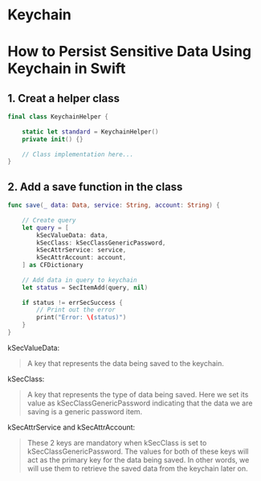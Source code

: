 # Keychain

# How to Persist Sensitive Data Using Keychain in Swift
## 1. Creat a helper class 

```swift
final class KeychainHelper {
    
    static let standard = KeychainHelper()
    private init() {}
    
    // Class implementation here...
}
```

## 2. Add a save function in the class

```swift
func save(_ data: Data, service: String, account: String) {
    
    // Create query
    let query = [
        kSecValueData: data,
        kSecClass: kSecClassGenericPassword,
        kSecAttrService: service,
        kSecAttrAccount: account,
    ] as CFDictionary
    
    // Add data in query to keychain
    let status = SecItemAdd(query, nil)
    
    if status != errSecSuccess {
        // Print out the error
        print("Error: \(status)")
    }
}
```
kSecValueData:
> A key that represents the data being saved to the keychain.

kSecClass: 
> A key that represents the type of data being saved. Here we set its value as kSecClassGenericPassword indicating that the data we are saving is a generic password item.

kSecAttrService and kSecAttrAccount: 
> These 2 keys are mandatory when kSecClass is set to kSecClassGenericPassword. The values for both of these keys will act as the primary key for the data being saved. In other words, we will use them to retrieve the saved data from the keychain later on.
